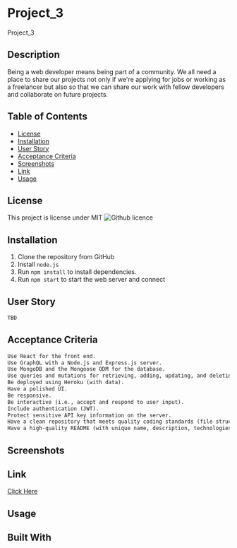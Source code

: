 # Project_3
Project_3


## Description 

Being a web developer means being part of a community. We all need a place to share our projects not only if we're applying for jobs or working as a freelancer but also so that we can share our work with fellow developers and collaborate on future projects. 


## Table of Contents
* [License](#license)
* [Installation](#installation)
* [User Story](#user-story)
* [Acceptance Criteria](#acceptance-criteria)
* [Screenshots](#screenshots)
* [Link](#link)
* [Usage](#usage)

## License 
This project is license under MIT ![Github licence](http://img.shields.io/badge/license-MIT-blue.svg)


## Installation 

1. Clone the repository from GitHub
1. Install `node.js`
1. Run `npm install` to install dependencies. 
1. Run `npm start` to start the web server and connect

## User Story

```md
TBD
```


## Acceptance Criteria

```md
Use React for the front end.
Use GraphQL with a Node.js and Express.js server.
Use MongoDB and the Mongoose ODM for the database.
Use queries and mutations for retrieving, adding, updating, and deleting data.
Be deployed using Heroku (with data).
Have a polished UI.
Be responsive.
Be interactive (i.e., accept and respond to user input).
Include authentication (JWT).
Protect sensitive API key information on the server.
Have a clean repository that meets quality coding standards (file structure, naming conventions, best practices for class and id naming conventions, indentation, high-quality comments, etc.).
Have a high-quality README (with unique name, description, technologies used, screenshot, and link to deployed application).

```

## Screenshots 






## Link 
<a href="https://TBD">Click Here</a>

## Usage 

## Built With




